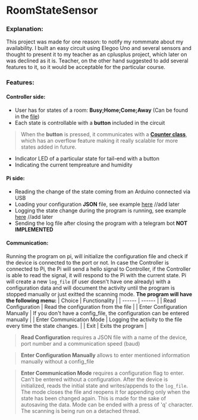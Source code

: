 # RoomStateSensor
### Explanation:
This project was made for one reason: to notify my rommmate about my availability. I built an easy circuit using Elegoo Uno and several sensors and  thought to present it to my teacher as an cplusplus project, which later on was declined as it is. Teacher, on the other hand suggested to add several features 
to it, so it would be acceptable for the particular course. 

### Features: 
#### Controller side: 
- User has for states of a room: **Busy;Home;Come;Away** (Can be found in the [file](RoomyState/lcd.cpp))
- Each state is controllable with a **button** included in the circuit
> When the **button** is pressed, it communicates with a [**Counter class**](RoomyState/Counter.h), which has an overflow feature making it really scalable for more 
states added in future. 
- Indicator LED of a particular state for tail-end with a button
- Indicating the current tempreature and humidity
#### Pi side:
- Reading the change of the state coming from an Arduino connected via USB
- Loading your configuration **JSON** file, see example [here]() //add later
- Logging the state change during the program is running, see example [here]() //add later 
- Sending the log file after closing the program with a telegram bot **NOT IMPLEMENTED**
#### Communication:
Running the program on pi, will initialize the configuration file and check if the device is connected to the port or not. In case the Controller is connected to Pi, the Pi will send a hello signal to Controller, if the Controller is able to read the signal, it will respond to the Pi with the current state. Pi will create a new `log_file` (if user doesn't have one already) with a configuration data and will document the activity until the program is stopped manually or just exitted the scanning mode. 
**The program will have the following menu:** 
| Choice | Functionality |
| ------ | ------ |
| Read Configuration | Read the configuration from the file |
| Enter Configuration Manually | If you don't have a config_file, the configuration can be entered manually |
| Enter Communication Mode | Logging the activity to the file every time the state changes. |
| Exit | Exits the program |

> **Read Configuration** requires a JSON file with a name of the device, port number and a communication speed (baud)

> **Enter Configuration Manually** allows to enter mentioned information manually without a config_file

> **Enter Communication Mode** requires a configuration flag to enter. Can't be entered without a configuration. After the device is initialized, reads the initial state and writes/appends to the `log_file`. The mode closes the file and reopens it for appending only when the state has been changed again. This is made for the sake of autosaving the data. Mode can be ended with a press of 'q' character. The scanning is being run on a detached thread. 

